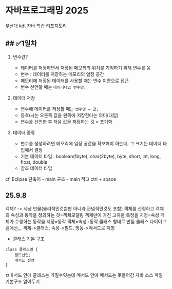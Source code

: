 # 자바프로그래밍 2025
부산대 kdt 자바 학습 리포지토리

## ## :white_check_mark:1일차
1. 변수란?
    - 데이터를 저장하면서 저장된 메모리의 위치를 기억하기 위해 변수를 씀
    - 변수 : 데이터를 저장하는 메모리의 일정 공간
    - 메모리에 저장된 데이터를 사용할 때는 변수 이름으로 접근
    - 변수 선언할 때는 `데이터타입 변수명;`

2. 데이터 저장
    - 변수에 데이터를 저장할 때는 `변수명 = 값;`
    - 등호(`=`)는 오른쪽 값을 왼쪽에 저장한다는 의미(대입)
    - 변수를 선언한 후 처음 값을 저장하는 것 = 초기화

3. 데이터 종류
    - 변수를 생성하려면 메모리에 일정 공간을 확보해야 하는데, 그 크기는 데이터 타입에서 결정
    - 기본 데이터 타입 : boolean(1byte), char(2byte), byte, short, int, long, float, double
    - 참조 데이터 타입

cf. Eclipse 단축어
    - main 구조 - main 적고 ctrl + space


## 25.9.8
객체? -> 세상 만물(물리적인것뿐만 아니라 관념적인것도 포함)
객체를 선정하고 객체의 속성과 동작을 정의하는 것=객체모델링
객체만이 가진 고유한 특정을 지정=속성
객체가 수행하는 동작을 지정=동작
객체=속성+동작
클래스 형태로 만듦
클래스 다이어그램에선,,, 객체->클래스, 속성->필드, 행동->메서드로 지칭
- 클래스 기본 구조
```
class 클래스명 {
    필드선언;
    메서드 선언
}
```
ㅁㅔ서드 안에 클래스는 가질수잇는데 메서드 안에 메서드는 못들어감
자바 소스 파일 기본구조 알아두기
